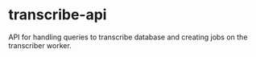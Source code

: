 # transcribe-api
API for handling queries to transcribe database and creating jobs on the transcriber worker.
